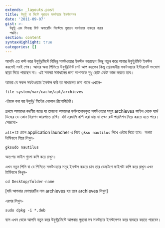 ```yaml
---
extends: _layouts.post
title: উবুন্টু বা মিন্টে পুরাতন সফটয়্যার ইনস্টলেশন
date: '2011-09-07'
gist: >-
  উবুন্টু এবং লিনাক্স মিন্ট অপারেটিং সিস্টেমে পুরাতন সফটয়্যার ব্যবহার করার
  পদ্ধতি।
section: content
syntaxHighlight: true
categories: []
---
```


আপনি এত কস্ট করে উবুন্টু/মিন্টে বিভিন্ন সফটওয়্যার ইনস্টল করেছেন কিন্তু নতুন করে আবার উবুন্টু/মিন্ট ইনস্টল করলেই সবই শেষ। আবার অন্য পিসিতে উবুন্টু/মিন্ট সেট আপ করলেন কিন্তু প্রোয়জনীয় সফটওয়্যার ইন্টারনেট সংযোগ ছাড়া দিতে পারছেন না। এই সমস্যা সমাধানের জন্য আপনাকে শুধু ছোট একটা কাজ করতে হবে।

আমরা যে সকল সফটওয়্যার ইনস্টল করি তা সাধারনত জমা থাকে এখানে-

```
file system/var/cache/apt/archieves
```

এটাকে বলা হয় উবুন্টু/ মিন্টের লোকাল রিপোজিটরি।

প্রথমে আমাদের করণীয় হচ্ছে যা তাহলো আমাদের ডাউনলোডকৃত সফটওয়্যার সমূহ archieves ফাইল থেকে হার্ড ডিস্কের যে-কোন নিরাপদ জায়গাতে রাখি। যদি নরমালি কপি করা যায় না তখন রুট পারমিশন নিয়ে করতে হতে পারে। সেজন্যে-

`alt+f2` চেপে application launcher এ গিয়ে `gksu nautilus` লিখে এন্টার দিতে হবে। অথবা টার্মিনালে গিয়ে লিখুন-

```
gksudo nautilus
```

অত:পর ফাইল গুলো কপি করে রাখুন।

এখন নতুন পিসি বা যে পিসিতে সফটওয়্যার সমূহ ইনস্টল করতে চান তার ডেস্কটপে ফাইলটা কপি করে রাখুন এখন টার্মিনালে লিখুন-

```
cd Desktop/folder-name
```

[যদি আপনার ফোল্ডারটির নাম archieves হয় তবে archieves লিখুন]

এরপর লিখুন-

```
sudo dpkg -i *.deb
```

ব্যস এখন থেকে আপনি নতুন করে উবুন্টু/মিন্টে আপনার পুরনো সব সফটয়্যার ইনস্টলেশন করে ব্যবহার করতে পারবেন।

